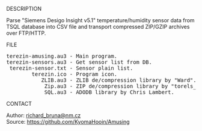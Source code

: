 
DESCRIPTION

Parse "Siemens Desigo Insight v5.1" temperature/humidity sensor data from TSQL database into CSV file and transport compressed ZIP/GZIP archives over FTP/HTTP.

FILE

<pre>
terezin-amusing.au3 - Main program.
terezin-sensors.au3 - Get sensor list from DB.
 terezin-sensor.txt - Sensor plain list.
        terezin.ico - Program icon.
           ZLIB.au3 - ZLIB de/compression library by "Ward".
            Zip.au3 - ZIP de/compression library by "torels_".
           _SQL.au3 - ADODB library by Chris Lambert.
</pre>

CONTACT

Author: richard_bruna@nm.cz<br>
Source: https://github.com/KyomaHooin/Amusing

